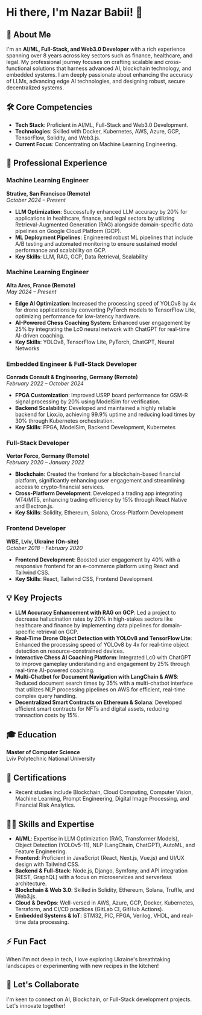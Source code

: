 # Hi there, I'm Nazar Babii! 👋

## 👀 About Me
I'm an **AI/ML, Full-Stack, and Web3.0 Developer** with a rich experience spanning over 8 years across key sectors such as finance, healthcare, and legal. My professional journey focuses on crafting scalable and cross-functional solutions that harness advanced AI, blockchain technology, and embedded systems. I am deeply passionate about enhancing the accuracy of LLMs, advancing edge AI technologies, and designing robust, secure decentralized systems.

## 🛠️ Core Competencies
- **Tech Stack**: Proficient in AI/ML, Full-Stack and Web3.0 Development.
- **Technologies**: Skilled with Docker, Kubernetes, AWS, Azure, GCP, TensorFlow, Solidity, and Web3.js.
- **Current Focus**: Concentrating on Machine Learning Engineering.

## 💼 Professional Experience

### Machine Learning Engineer
**Strative, San Francisco (Remote)**  
*October 2024 – Present*
- **LLM Optimization**: Successfully enhanced LLM accuracy by 20% for applications in healthcare, finance, and legal sectors by utilizing Retrieval-Augmented Generation (RAG) alongside domain-specific data pipelines on Google Cloud Platform (GCP).
- **ML Deployment Pipelines**: Engineered robust ML pipelines that include A/B testing and automated monitoring to ensure sustained model performance and scalability on GCP.
- **Key Skills**: LLM, RAG, GCP, Data Retrieval, Scalability

### Machine Learning Engineer
**Alta Ares, France (Remote)**  
*May 2024 – Present*
- **Edge AI Optimization**: Increased the processing speed of YOLOv8 by 4x for drone applications by converting PyTorch models to TensorFlow Lite, optimizing performance for low-latency hardware.
- **AI-Powered Chess Coaching System**: Enhanced user engagement by 25% by integrating the Lc0 neural network with ChatGPT for real-time AI-driven coaching.
- **Key Skills**: YOLOv8, TensorFlow Lite, PyTorch, ChatGPT, Neural Networks

### Embedded Engineer & Full-Stack Developer
**Conrads Consult & Engineering, Germany (Remote)**  
*February 2022 – October 2024*
- **FPGA Customization**: Improved USRP board performance for GSM-R signal processing by 20% using ModelSim for verification.
- **Backend Scalability**: Developed and maintained a highly reliable backend for Liox.io, achieving 99.9% uptime and reducing load times by 30% through Kubernetes orchestration.
- **Key Skills**: FPGA, ModelSim, Backend Development, Kubernetes

### Full-Stack Developer
**Vertor Force, Germany (Remote)**  
*February 2020 – January 2022*
- **Blockchain**: Created the frontend for a blockchain-based financial platform, significantly enhancing user engagement and streamlining access to crypto-financial services.
- **Cross-Platform Development**: Developed a trading app integrating MT4/MT5, enhancing trading efficiency by 15% through React Native and Electron.js.
- **Key Skills**: Solidity, Ethereum, Solana, Cross-Platform Development

### Frontend Developer
**WBE, Lviv, Ukraine (On-site)**  
*October 2018 – February 2020*
- **Frontend Development**: Boosted user engagement by 40% with a responsive frontend for an e-commerce platform using React and Tailwind CSS.
- **Key Skills**: React, Tailwind CSS, Frontend Development

## 💡 Key Projects
- **LLM Accuracy Enhancement with RAG on GCP**: Led a project to decrease hallucination rates by 20% in high-stakes sectors like healthcare and finance by implementing data pipelines for domain-specific retrieval on GCP.
- **Real-Time Drone Object Detection with YOLOv8 and TensorFlow Lite**: Enhanced the processing speed of YOLOv8 by 4x for real-time object detection on resource-constrained devices.
- **Interactive Chess AI Coaching Platform**: Integrated Lc0 with ChatGPT to improve gameplay understanding and engagement by 25% through real-time AI-powered coaching.
- **Multi-Chatbot for Document Navigation with LangChain & AWS**: Reduced document search times by 35% with a multi-chatbot interface that utilizes NLP processing pipelines on AWS for efficient, real-time complex query handling.
- **Decentralized Smart Contracts on Ethereum & Solana**: Developed efficient smart contracts for NFTs and digital assets, reducing transaction costs by 15%.

## 🎓 Education
**Master of Computer Science**  
Lviv Polytechnic National University

## 📜 Certifications
- Recent studies include Blockchain, Cloud Computing, Computer Vision, Machine Learning, Prompt Engineering, Digital Image Processing, and Financial Risk Analytics.

## 🧑‍🔬 Skills and Expertise
- **AI/ML**: Expertise in LLM Optimization (RAG, Transformer Models), Object Detection (YOLOv5-11), NLP (LangChain, ChatGPT), AutoML, and Feature Engineering.
- **Frontend**: Proficient in JavaScript (React, Next.js, Vue.js) and UI/UX design with Tailwind CSS.
- **Backend & Full-Stack**: Node.js, Django, Symfony, and API integration (REST, GraphQL) with a focus on microservices and serverless architecture.
- **Blockchain & Web 3.0**: Skilled in Solidity, Ethereum, Solana, Truffle, and Web3.js.
- **Cloud & DevOps**: Well-versed in AWS, Azure, GCP, Docker, Kubernetes, Terraform, and CI/CD practices (GitLab CI, GitHub Actions).
- **Embedded Systems & IoT**: STM32, PIC, FPGA, Verilog, VHDL, and real-time data processing.

## ⚡ Fun Fact
When I'm not deep in tech, I love exploring Ukraine's breathtaking landscapes or experimenting with new recipes in the kitchen!

## 💬 Let's Collaborate
I'm keen to connect on AI, Blockchain, or Full-Stack development projects. Let's innovate together!
